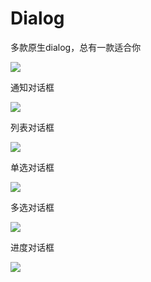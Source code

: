 # Dialog

多款原生dialog，总有一款适合你

![](https://github.com/Qiang3570/Dialog/blob/master/img/Screenshot_20160620-221159.png)

通知对话框

![](hhttps://github.com/Qiang3570/Dialog/blob/master/img/Screenshot_20160620-221205.png)

列表对话框

![](https://github.com/Qiang3570/Dialog/blob/master/img/Screenshot_20160620-221215.png)

单选对话框

![](https://github.com/Qiang3570/Dialog/blob/master/img/Screenshot_20160620-221224.png)

多选对话框

![](https://github.com/Qiang3570/Dialog/blob/master/img/Screenshot_20160620-221231.png)

进度对话框

![](hhttps://github.com/Qiang3570/Dialog/blob/master/img/Screenshot_20160620-221239.png)
